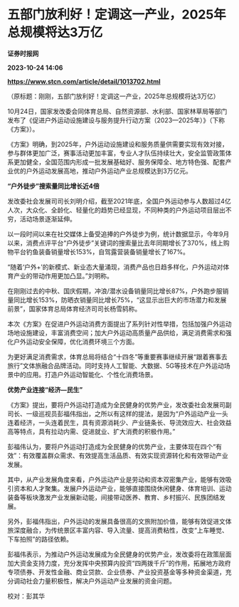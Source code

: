 # 五部门放利好！定调这一产业，2025年总规模将达3万亿
**证券时报网**

**2023-10-24 14:06**

**https://www.stcn.com/article/detail/1013702.html**

（原标题：刚刚，五部门放利好！定调这一产业，2025年总规模将达3万亿）

10月24日，国家发改委会同体育总局、自然资源部、水利部、国家林草局等部门发布了《促进户外运动设施建设与服务提升行动方案（2023—2025年）》（下称《方案》）。  

《方案》明确，到2025年，户外运动设施建设和服务质量供需要实现有效对接，参与群体更加广泛，赛事活动更加丰富，专业人才队伍持续壮大，安全监管政策体系更加健全，全国范围内形成一批发展基础好、服务保障全、地方特色强、配套产业优的户外运动发展高地，推动户外运动产业总规模达到3万亿元。

**“户外徒步”搜索量同比增长近4倍**

发改委社会发展司司长刘明介绍，截至2021年底，全国户外运动参与人数超过4亿人次，大众化、全龄化、轻量化的趋势已经显现，不同种类的户外运动项目层出不穷，活动场景逐渐延伸。

以一段时间以来在社交媒体上备受追捧的户外徒步为例，统计数据显示，今年9月以来，消费点评平台“户外徒步”关键词的搜索量比去年同期增长了370%，线上购物平台钓鱼装备销量增长153%，自驾露营装备销量增长了167%。

“随着‘户外+’的新模式、新业态大量涌现，消费产品也日趋多样化，户外运动对体育产业的带动作用更加凸显。”刘明称。

在刚刚过去的中秋、国庆假期，冲浪/潜水设备销量同比增长87%，户外跑步服销量同比增长153%，防晒衣销量同比增长75%，“这显示出巨大的市场潜力和发展前景”，国家体育总局体育经济司司长杨雪鸫称。

本次《方案》在促进户外运动消费方面提出了系列针对性举措，包括加强户外运动场地设施建设，丰富消费空间；加大户外运动高质量产品供给，满足消费需求和强化户外运动安全保障，优化消费环境三个方面。

为更好满足消费需求，体育总局将结合“十四冬”等重要赛事继续开展“跟着赛事去旅行”文体旅融合品牌活动。同时支持人工智能、大数据、5G等技术在户外运动场景中的应用。打造户外运动智能化、个性化消费场景。

**优势产业连接“经济—民生”**

《方案》提出，要将户外运动打造成为全民健身的优势产业，发改委社会发展司副司长、一级巡视员彭福伟指出，之所以有这样的提法，是因为“户外运动产业一头连着经济，一头连着民生，具有资源消耗少、产业链条长、导流效应大、社会效益高等特点，具有拉动内需、促进就业、扩大消费的积极作用。”

彭福伟认为，要将户外运动打造成为全民健身的优势产业，主要体现在四个“有效”：有效覆盖群众需求、有效提高生活品质、有效实现资源转化和有效带动产业发展。

其中，从产业发展角度来看，户外运动产业是劳动和资本双密集产业，能够有效吸引资本和人才聚集。发展户外运动产业，能够直接围绕休闲健身、体育培训、运动装备等板块激发产业发展新动能，间接带动医养、教育、乡村振兴、民族团结发展。

另外，彭福伟指出，户外运动的发展具备很高的文旅附加价值，能够有效促进文体旅深度融合，为传统景区丰富内容、导入流量、提高消费粘性，改变“上车睡觉、下车拍照”的路径依赖。

彭福伟表示，为推动户外运动发展成为全民健身的优势产业，发改委将在政策层面加大资金支持力度，充分发挥中央预算内投资“四两拨千斤”的作用，拓展地方政府专项债券、开发性金融、商业贷款、企业债券、产业投资基金等多种资金渠道，充分调动社会力量积极性，解决户外运动产业发展的资金问题。

校对：彭其华